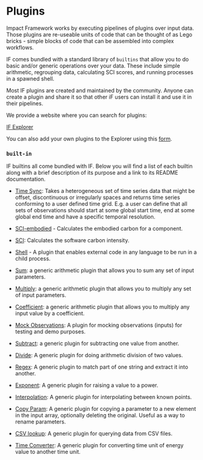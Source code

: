 # Plugins

Impact Framework works by executing pipelines of plugins over input data. Those plugins are re-useable units of code that can be thought of as Lego bricks - simple blocks of code that can be assembled into complex workflows.

IF comes bundled with a standard library of `builtins` that allow you to do basic and/or generic operations over your data. These include simple arithmetic, regrouping data, calculating SCI scores, and running processes in a spawned shell.

Most IF plugins are created and maintained by the community. Anyone can create a plugin and share it so that other iF users can install it and use it in their pipelines.

We provide a website where you can search for plugins:

[IF Explorer](https://explorer.if.greensoftware.foundation)

You can also add your own plugins to the Explorer using this [form](https://wiki.greensoftware.foundation/how-to-add-plugins).

### `built-in`

IF builtins all come bundled with IF. Below you will find a list of each builtin along with a brief description of its purpose and a link to its README documentation.

- [Time Sync](https://github.com/Green-Software-Foundation/if/tree/main/src/if-run/builtins/time-sync): Takes a heterogeneous set of time series data that might be offset, discontinuous or irregularly spaces and returns time series conforming to a user defined time grid. E.g. a user can define that all sets of observations should start at some global start time, end at some global end time and have a specific temporal resolution.

- [SCI-embodied](https://github.com/Green-Software-Foundation/if/tree/main/src/if-run/builtins/sci-embodied) - Calculates the embodied carbon for a component.

- [SCI](https://github.com/Green-Software-Foundation/if/tree/main/src/if-run/builtins/sci): Calculates the software carbon intensity.
- [Shell](https://github.com/Green-Software-Foundation/if/tree/main/src/if-run/builtins/shell) - A plugin that enables external code in any language to be run in a child process.

- [Sum](https://github.com/Green-Software-Foundation/if/tree/main/src/if-run/builtins/sum): a generic arithmetic plugin that allows you to sum any set of input parameters.
- [Multiply](https://github.com/Green-Software-Foundation/if/tree/main/src/if-run/builtins/multiply): a generic arithmetic plugin that allows you to multiply any set of input parameters.
- [Coefficient](https://github.com/Green-Software-Foundation/if/tree/main/src/if-run/builtins/coefficient): a generic arithmetic plugin that allows you to multiply any input value by a coefficient.

- [Mock Observations](https://github.com/Green-Software-Foundation/if/tree/main/src/if-run/builtins/mock-observations): A plugin for mocking observations (inputs) for testing and demo purposes.
- [Subtract](https://github.com/Green-Software-Foundation/if/tree/main/src/if-run/builtins/subtract): a generic plugin for subtracting one value from another.

- [Divide](https://github.com/Green-Software-Foundation/if/tree/main/src/if-run/builtins/divide): A generic plugin for doing arithmetic division of two values.
- [Regex](https://github.com/Green-Software-Foundation/if/tree/main/src/if-run/builtins/regex): A generic plugin to match part of one string and extract it into another.

- [Exponent](https://github.com/Green-Software-Foundation/if/tree/main/src/if-run/builtins/exponent): A generic plugin for raising a value to a power.

- [Interpolation](https://github.com/Green-Software-Foundation/if/tree/main/src/if-run/builtins/interpolation): A generic plugin for interpolating between known points.

- [Copy Param](https://github.com/Green-Software-Foundation/if/tree/main/src/if-run/builtins/copy-param): A generic plugin for copying a parameter to a new element in the input array, optionally deleting the original. Useful as a way to rename parameters.

- [CSV lookup](https://github.com/Green-Software-Foundation/if/tree/main/src/if-run/builtins/csv-lookup): A generic plugin for querying data from CSV files.

- [Time Converter](https://github.com/Green-Software-Foundation/if/tree/main/src/if-run/builtins/time-converter): A generic plugin for converting time unit of energy value to another time unit.
